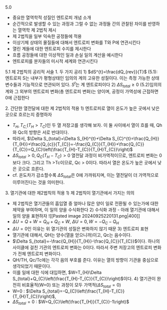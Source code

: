 5.0
- 중요한 열역학적 성질인 엔트로피 개념 소개
- 순간적으로 발생할 수 있는 과정과 그럴 수 없는 과정들 간의 관찰된 차이를 반영하는 열역학 제 2법칙 제시
- 제 2법칙을 일부 익숙한 공정들에 적용
- 이상기체 상태의 물질들에 대해서 엔트로피 변화를 T와 P에 연관시킨다
- 열린 계들에 대한 엔트로피 수지를 제시한다
- 흐름 공정들에 대한 이상적인 일과 손실 일의 계산을 예시한다
- 엔트로피를 분자들의 미시적 세계와 연관시킨다

5.1 제 2법칙의 공리적 서술
1\. 두 가지 공리
1\) $dS^{t}=\frac{dQ_{rev}}{T}$ (5.1): 엔트로피 S는 내부가 평형상태인 임의의 계의 고유한 성질이다. 이는 측정 가능한 상태변수들과 기능적으로 연관되어 있다. $S^{t}$는 계 엔트로피이다
2\) $\Delta S_{total}\ge0$ (5.2)임의의 계와 그 외부의 엔트로피 변화(총 엔트로피 변화)는 양이며, 공정이 가역성에 근접하면 0에 근접한다

2\. 간단한 열전달에 대한 제 2법칙의 적용
1\) 엔트로피로 열이 온도가 높은 곳에서 낮은 곳으로 흐르는지 증명하자
- $T_{H},T_{C,}\left(T_{H}>T_{C}\right)$인 두 열 저장고를 생각해 보자. 이 둘 사이에서 열이 흐를 때, Qh와 Qc의 방향은 서로 반대이다.
- 따라서, $\Delta S_{total}=\Delta S_{H}^{t}+\Delta S_{C}^{t}=\frac{Q_{H}}{T_{H}}+\frac{Q_{c}}{T_{C}}=-\frac{Q_{C}}{T_{H}}+\frac{Q_{C}}{T_{C}}=Q_{C}\left(\frac{T_{H}-T_{C}}{T_{H}T_{C}}\right)$ 
- $\Delta S_{total}>0,Q_{C}\left(T_{H}-T_{C}\right)>0$ 열전달 과정이 비가역적이므로, 엔트로피 변화는 0보다 크다. 그리고 Th >Tc이므로, Qc > 0이다. 따라서 열은 온도가 높은 곳에서 낮은 곳으로 흐른다.
- cf. 온도차가 감소할수록 $\Delta S_{total}$은 0에 가까워지며, 이는 열전달이 더 가역적으로 이루어진다는 것을 의미한다.

3\. 열기관에 대한 제2법칙의 적용
1\)  제 2법칙이 열기관에서 가지는 의의 
- 제 2법칙은 열기관들의 흡입열 중 얼마나 많은 양이 일로 전환될 수 있는가에 대한 제약을 부여하며, 이 일의 양을 수식화한다
2\) 수식화 과정 - 아래 열기관에 대해서 일의 양을 표현하자
![[Pasted image 20240925220131.png|400]]
- $\Delta U=Q+W=Q_{H}+Q_{C}+W$, $\Delta U=0,W=-Q_{C}-Q_{H}$ 
- $\Delta U=0$인 이유는 위 열기관의 성질은 변화하지 않기 때문
3\) 엔트로피 표현
- 열기관에 대해서, QH는 양수(열을 얻으니까)이고, Qc는 음수이다. 
- $\Delta S_{total}=-\frac{Q_{H}}{T_{H}}-\frac{Q_{C}}{T_{C}}$이다. 하나의 사이클에 걸친 기관의 엔트로피 변화는 0이다. 따라서 주변 저장고의 엔트로피 변화가 전체 엔트로피 변화이다. 
- QH/TH, Qc/Tc에는 각각 음의 부호를 준다. 이유는 열의 방향이 기관을 중심으로 생각되었기 때문이다.
- 이를 일에 대한 식에 대입하면, $W=T_{H}\Delta S_{total}+Q_{C}\left(\frac{T_{H}-T_{C}}{T_{C}}\right)$이다.
4\) 열기관이 완전히 비효율적(W=0) 또는 과정이 모두 가역적($\Delta S_{total}=0$)
- W=0 : $\Delta S_{total}=-Q_{C}\left(\frac{T_{H}-T_{C}}{T_{H}T_{C}}\right)$, 
- $\Delta S_{total}=0$ : $W=Q_{C}\left(\frac{T_{H}}{T_{C}}-1\right)$